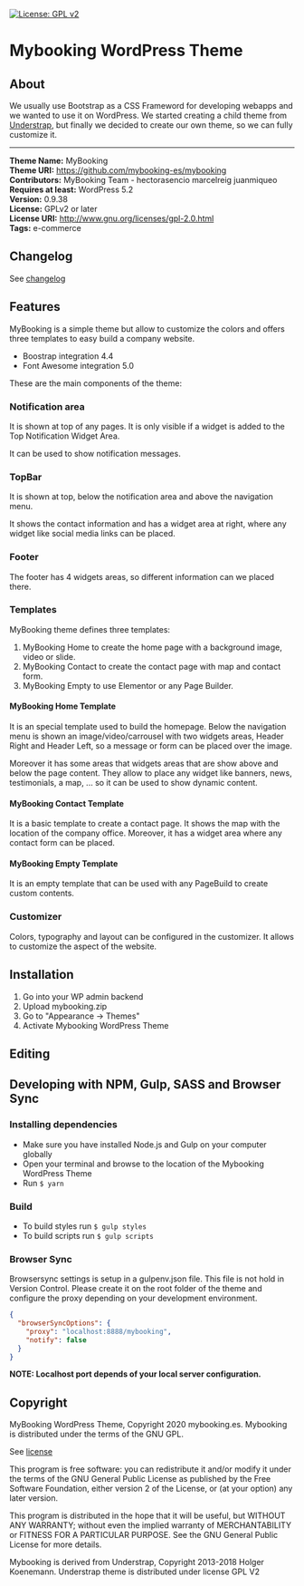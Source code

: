[![License: GPL v2](https://img.shields.io/badge/License-GPL%20v2-blue.svg)](http://www.gnu.org/licenses/gpl-2.0.html)

# Mybooking WordPress Theme

## About

We usually use Bootstrap as a CSS Frameword for developing webapps and we wanted to use it on WordPress. 
We started creating a child theme from [Understrap](https://github.com/understrap/understrap), but finally we decided to create our own
theme, so we can fully customize it. 

---

**Theme Name:** MyBooking  
**Theme URI:** https://github.com/mybooking-es/mybooking  
**Contributors:** MyBooking Team - hectorasencio marcelreig juanmiqueo 
**Requires at least:** WordPress 5.2  
**Version:** 0.9.38  
**License:** GPLv2 or later  
**License URI:** http://www.gnu.org/licenses/gpl-2.0.html  
**Tags:** e-commerce

## Changelog

See [changelog](CHANGELOG.md)

## Features

MyBooking is a simple theme but allow to customize the colors and offers three
templates to easy build a company website.

- Boostrap integration 4.4
- Font Awesome integration 5.0

These are the main components of the theme:

### Notification area

It is shown at top of any pages. It is only visible if a widget is added to the
Top Notification Widget Area.

It can be used to show notification messages.

### TopBar

It is shown at top, below the notification area and above the navigation menu.

It shows the contact information and has a widget area at right, where any widget
like social media links can be placed. 

### Footer

The footer has 4 widgets areas, so different information can we placed there.

### Templates

MyBooking theme defines three templates:

1. MyBooking Home to create the home page with a background image, video or slide.
2. MyBooking Contact to create the contact page with map and contact form.
3. MyBooking Empty to use Elementor or any Page Builder.

#### MyBooking Home Template

It is an special template used to build the homepage. Below the navigation menu
is shown an image/video/carrousel with two widgets areas, Header Right and Header
Left, so a message or form can be placed over the image.

Moreover it has some areas that widgets areas that are show above and below the
page content. They allow to place any widget like banners, news, testimonials, a
map, ... so it can be used to show dynamic content.

#### MyBooking Contact Template

It is a basic template to create a contact page. It shows the map with the location
of the company office. Moreover, it has a widget area where any contact form can
be placed.

#### MyBooking Empty Template

It is an empty template that can be used with any PageBuild to create custom contents.

### Customizer

Colors, typography and layout can be configured in the customizer. It allows to 
customize the aspect of the website.

## Installation

1. Go into your WP admin backend
2. Upload mybooking.zip
3. Go to "Appearance -> Themes"
4. Activate Mybooking WordPress Theme

## Editing

## Developing with NPM, Gulp, SASS and Browser Sync

### Installing dependencies

- Make sure you have installed Node.js and Gulp on your computer globally
- Open your terminal and browse to the location of the Mybooking WordPress Theme
- Run `$ yarn`

### Build

- To build styles run `$ gulp styles`
- To build scripts run `$ gulp scripts`

### Browser Sync

Browsersync settings is setup in a gulpenv.json file. This file is not hold in Version Control. Please create it on the root folder of the theme and configure the proxy depending on your development environment.

```json
{
  "browserSyncOptions": {
    "proxy": "localhost:8888/mybooking",
    "notify": false
  }
}
```
**NOTE: Localhost port depends of your local server configuration.**

## Copyright 

MyBooking WordPress Theme, Copyright 2020 mybooking.es. Mybooking is distributed under the terms of the GNU GPL.

See [license](LICENSE.md)

This program is free software: you can redistribute it and/or modify it under the terms of the GNU General Public License as published by the Free Software Foundation, either version 2 of the License, or (at your option) any later version.

This program is distributed in the hope that it will be useful, but WITHOUT ANY WARRANTY; without even the implied warranty of MERCHANTABILITY or FITNESS FOR A PARTICULAR PURPOSE. See the GNU General Public License for more details.

Mybooking is derived from Understrap, Copyright 2013-2018 Holger Koenemann. Understrap theme is distributed under license GPL V2

